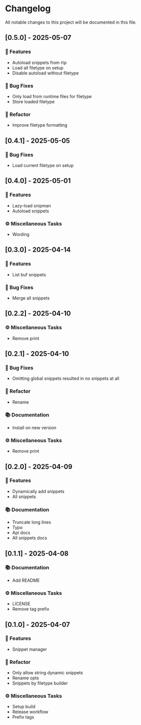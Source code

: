 # Changelog

All notable changes to this project will be documented in this file.

## [0.5.0] - 2025-05-07

### 🚀 Features

- Autoload snippets from rtp
- Load all filetype on setup
- Disable autoload without filetype

### 🐛 Bug Fixes

- Only load from runtime files for filetype
- Store loaded filetype

### 🚜 Refactor

- Improve filetype formatting

## [0.4.1] - 2025-05-05

### 🐛 Bug Fixes

- Load current filetype on setup

## [0.4.0] - 2025-05-01

### 🚀 Features

- Lazy-load snipman
- Autoload snippets

### ⚙️ Miscellaneous Tasks

- Wording

## [0.3.0] - 2025-04-14

### 🚀 Features

- List buf snippets

### 🐛 Bug Fixes

- Merge all snippets

## [0.2.2] - 2025-04-10

### ⚙️ Miscellaneous Tasks

- Remove print

## [0.2.1] - 2025-04-10

### 🐛 Bug Fixes

- Omitting global snippets resulted in no snippets at all

### 🚜 Refactor

- Rename

### 📚 Documentation

- Install on new version

### ⚙️ Miscellaneous Tasks

- Remove print

## [0.2.0] - 2025-04-09

### 🚀 Features

- Dynamically add snippets
- All snippets

### 📚 Documentation

- Truncate long lines
- Typo
- Api docs
- All snippets docs

## [0.1.1] - 2025-04-08

### 📚 Documentation

- Add README

### ⚙️ Miscellaneous Tasks

- LICENSE
- Remove tag prefix

## [0.1.0] - 2025-04-07

### 🚀 Features

- Snippet manager

### 🚜 Refactor

- Only allow string dynamic snippets
- Rename opts
- Snippets by filetype builder

### ⚙️ Miscellaneous Tasks

- Setup build
- Release workflow
- Prefix tags

<!-- generated by git-cliff -->
